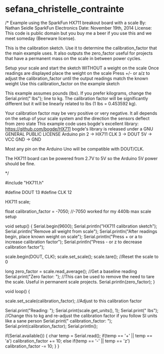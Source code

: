 # sefana_christelle_contrainte
/*
 Example using the SparkFun HX711 breakout board with a scale
 By: Nathan Seidle
 SparkFun Electronics
 Date: November 19th, 2014
 License: This code is public domain but you buy me a beer if you use this and we meet someday (Beerware license).

 This is the calibration sketch. Use it to determine the calibration_factor that the main example uses. It also
 outputs the zero_factor useful for projects that have a permanent mass on the scale in between power cycles.

 Setup your scale and start the sketch WITHOUT a weight on the scale
 Once readings are displayed place the weight on the scale
 Press +/- or a/z to adjust the calibration_factor until the output readings match the known weight
 Use this calibration_factor on the example sketch

 This example assumes pounds (lbs). If you prefer kilograms, change the Serial.print(" lbs"); line to kg. The
 calibration factor will be significantly different but it will be linearly related to lbs (1 lbs = 0.453592 kg).

 Your calibration factor may be very positive or very negative. It all depends on the setup of your scale system
 and the direction the sensors deflect from zero state
 This example code uses bogde's excellent library: https://github.com/bogde/HX711
 bogde's library is released under a GNU GENERAL PUBLIC LICENSE
 Arduino pin 2 -> HX711 CLK
 3 -> DOUT
 5V -> VCC
 GND -> GND

 Most any pin on the Arduino Uno will be compatible with DOUT/CLK.

 The HX711 board can be powered from 2.7V to 5V so the Arduino 5V power should be fine.

*/

#include "HX711.h"

#define DOUT  13
#define CLK  12

HX711 scale;

float calibration_factor = -7050; //-7050 worked for my 440lb max scale setup

void setup() {
  Serial.begin(9600);
  Serial.println("HX711 calibration sketch");
  Serial.println("Remove all weight from scale");
  Serial.println("After readings begin, place known weight on scale");
  Serial.println("Press + or a to increase calibration factor");
  Serial.println("Press - or z to decrease calibration factor");

  scale.begin(DOUT, CLK);
  scale.set_scale();
  scale.tare(); //Reset the scale to 0

  long zero_factor = scale.read_average(); //Get a baseline reading
  Serial.print("Zero factor: "); //This can be used to remove the need to tare the scale. Useful in permanent scale projects.
  Serial.println(zero_factor);
}

void loop() {

  scale.set_scale(calibration_factor); //Adjust to this calibration factor

  Serial.print("Reading: ");
  Serial.print(scale.get_units(), 1);
  Serial.print(" lbs"); //Change this to kg and re-adjust the calibration factor if you follow SI units like a sane person
  Serial.print(" calibration_factor: ");
  Serial.print(calibration_factor);
  Serial.println();

  if(Serial.available())
  {
    char temp = Serial.read();
    if(temp == '+' || temp == 'a')
      calibration_factor += 10;
    else if(temp == '-' || temp == 'z')
      calibration_factor -= 10;
  }
}

